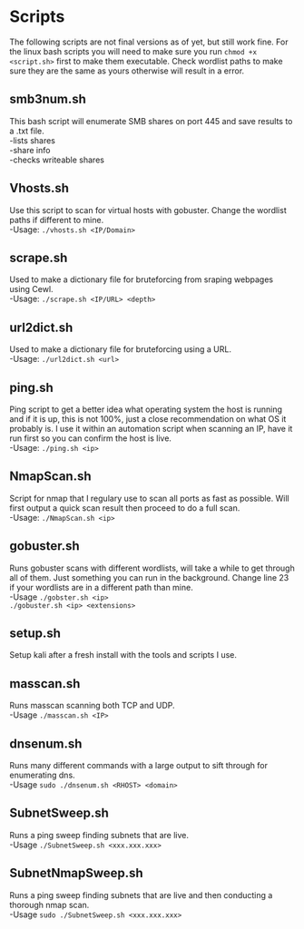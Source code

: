 # Scripts
   
The following scripts are not final versions as of yet, but still work fine.
For the linux bash scripts you will need to make sure you run `chmod +x <script.sh>` first to make them executable.
Check wordlist paths to make sure they are the same as yours otherwise will result in a error.  
  
## smb3num.sh
This bash script will enumerate SMB shares on port 445 and save results to a .txt file.   
-lists shares   
-share info     
-checks writeable shares 

## Vhosts.sh  
Use this script to scan for virtual hosts with gobuster. Change the wordlist paths if different to mine.  
-Usage:       `./vhosts.sh <IP/Domain>`    

## scrape.sh
Used to make a dictionary file for bruteforcing from sraping webpages using Cewl.   
-Usage:       `./scrape.sh <IP/URL> <depth>`

## url2dict.sh
Used to make a dictionary file for bruteforcing using a URL.    
-Usage:       `./url2dict.sh <url>`  
   
## ping.sh
Ping script to get a better idea what operating system the host is running and if it is up, this is not 100%, just a close recommendation on what OS it probably is. I use it within an automation script when scanning an IP, have it run first so you can confirm the host is live.   
-Usage:     `./ping.sh <ip>`   
      
## NmapScan.sh
Script for nmap that I regulary use to scan all ports as fast as possible. Will first output a quick scan result then proceed to do a full scan.  
-Usage:     `./NmapScan.sh <ip>`
   
## gobuster.sh
Runs gobuster scans with different wordlists, will take a while to get through all of them. Just something you can run in the background. Change line 23 if your wordlists are in a different path than mine.   
-Usage      `./gobster.sh <ip>`  
            `./gobuster.sh <ip> <extensions>`
           
## setup.sh  
Setup kali after a fresh install with the tools and scripts I use.  
   
## masscan.sh
Runs masscan scanning both TCP and UDP.   
-Usage     `./masscan.sh <IP>`   
   
## dnsenum.sh   
Runs many different commands with a large output to sift through for enumerating dns.   
-Usage     `sudo ./dnsenum.sh <RHOST> <domain>`   
   
## SubnetSweep.sh   
Runs a ping sweep finding subnets that are live.   
-Usage      `./SubnetSweep.sh <xxx.xxx.xxx>`    
   
## SubnetNmapSweep.sh   
Runs a ping sweep finding subnets that are live and then conducting a thorough nmap scan.   
-Usage      `sudo ./SubnetSweep.sh <xxx.xxx.xxx>`    
  
